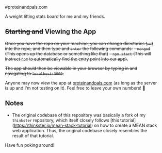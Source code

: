 #proteinandpals.com

A weight lifting stats board for me and my friends.

## ~~Starting and~~ Viewing the App

~~Once you have the repo on your machine, you can change directories (`cd`) into the repo, and then type and `enter` the following commands:~~
~~- `mongod` (This opens up the database or something like that)~~
~~- `npm start` (This will instruct `npm` to automatically find the entry point into our app).~~

~~The app should then be viewable in your browser by typing in and navigating to `localhost:3000`.~~

Anyone may now view the app at [proteinandpals.com](http://proteinandpals.com) (as long as the server is up and I'm not testing on it). Feel free to leave your own numbers! :muscle:

## Notes
- The original codebase of this repository was basically a fork of my `thinkster` repository, which itself closely follows [this tutorial] (https://thinkster.io/mean-stack-tutorial) on how to create a MEAN stack web application. Thus, the original codebase closely resembles the result of that tutorial.

Have fun poking around!

